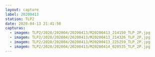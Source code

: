 ```yaml
---
layout: capture
label: 20200413
station: TLP2
date: 2020-04-13 21:41:50
capturas:
  - imagem: TLP2/2020/202004/20200413/M20200413_214150_TLP_2P.jpg
  - imagem: TLP2/2020/202004/20200413/M20200413_214326_TLP_2P.jpg
  - imagem: TLP2/2020/202004/20200413/M20200413_225259_TLP_2P.jpg
  - imagem: TLP2/2020/202004/20200413/M20200414_020535_TLP_2P.jpg
---
```

